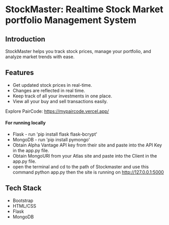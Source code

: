 # StockMaster: Realtime Stock Market portfolio Management System

## Introduction

StockMaster helps you track stock prices, manage your portfolio, and analyze market trends with ease.

## Features

- Get updated stock prices in real-time.
- Changes are reflected in real time.
- Keep track of all your investments in one place.
- View all your buy and sell transactions easily.


Explore PairCode: https://mypaircode.vercel.app/
#### For running locally

- Flask - run 'pip install flask flask-bcrypt'
- MongoDB - run 'pip install pymongo'
- Obtain Alpha Vantage API key from their site and paste into the API Key in the app.py file.
- Obtain MongoURI from your Atlas site and paste into the Client in the app.py file.
- open the terminal and cd to the path of Stockmaster and use this command python app.py then the site is running on http://127.0.0.1:5000


## Tech Stack

- Bootstrap
- HTML/CSS
- Flask
- MongoDB


